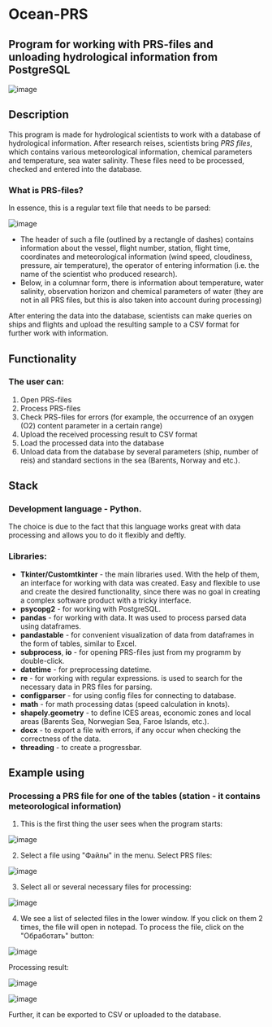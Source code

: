 # Ocean-PRS

## Program for working with PRS-files and unloading hydrological information from PostgreSQL

![image](https://github.com/Leeralim/Ocean/assets/49206103/3bbbd90d-f71b-4ff3-92f7-fab06e8fbca8)


## Description

This program is made for hydrological scientists to work with a database of hydrological information.
After research reises, scientists bring _PRS files_, which contains various meteorological information, chemical parameters and temperature, sea water salinity. These files need to be processed, checked and entered into the database.


### What is PRS-files?

In essence, this is a regular text file that needs to be parsed:


![image](https://github.com/Leeralim/Ocean/assets/49206103/7ebfb5e2-f2d4-4178-b4e4-dfaee1f79ac9)


* The header of such a file (outlined by a rectangle of dashes) contains information about the vessel, flight number, station, flight time, coordinates and meteorological information (wind speed, cloudiness, pressure, air temperature), the operator of entering information (i.e. the name of the scientist who produced research).
* Below, in a columnar form, there is information about temperature, water salinity, observation horizon and chemical parameters of water (they are not in all PRS files, but this is also taken into account during processing)

After entering the data into the database, scientists can make queries on ships and flights and upload the resulting sample to a CSV format for further work with information.



## Functionality

### The user can: 
  1. Open PRS-files
  2. Process PRS-files
  3. Check PRS-files for errors (for example, the occurrence of an oxygen (O2) content parameter in a certain range)
  4. Upload the received processing result to CSV format
  5. Load the processed data into the database
  6. Unload data from the database by several parameters (ship, number of reis) and standard sections in the sea (Barents, Norway and etc.).

## Stack

### Development language - Python. 
The choice is due to the fact that this language works great with data processing and allows you to do it flexibly and deftly. 

### Libraries:
* __Tkinter/Customtkinter__ - the main libraries used. With the help of them, an interface for working with data was created. Easy and flexible to use and create the desired functionality, since there was no goal in creating a complex software product with a tricky interface.
* __psycopg2__ - for working with PostgreSQL.
* __pandas__ - for working with data. It was used to process parsed data using dataframes.
* __pandastable__ - for convenient visualization of data from dataframes in the form of tables, similar to Excel.
* __subprocess__, __io__ - for opening PRS-files just from my programm by double-click.
* __datetime__ - for preprocessing datetime.
* __re__ - for working with regular expressions. is used to search for the necessary data in PRS files for parsing.
* __configparser__ - for using config files for connecting to database.
* __math__ - for math processing datas (speed calculation in knots).
* __shapely.geometry__ - to define ICES areas, economic zones and local areas (Barents Sea, Norwegian Sea, Faroe Islands, etc.).
* __docx__ - to export a file with errors, if any occur when checking the correctness of the data.
* __threading__ - to create a progressbar.

 ## Example using
 ### Processing a PRS file for one of the tables (station - it contains meteorological information)
 1. This is the first thing the user sees when the program starts:  
  
![image](https://github.com/Leeralim/Ocean/assets/49206103/0f06ccf1-9d5d-44ee-bd8c-2c582bb0b3cb)  
 
  
2. Select a file using "Файлы" in the menu. Select PRS files:  
  
![image](https://github.com/Leeralim/Ocean/assets/49206103/1f7079bd-4562-4d38-9c0d-3e6854c12a2c)  

  
3. Select all or several necessary files for processing:  
  
![image](https://github.com/Leeralim/Ocean/assets/49206103/4b78b679-9f2a-4a45-bf5e-5ab92b5b6863)  

  
4. We see a list of selected files in the lower window. If you click on them 2 times, the file will open in notepad. To process the file, click on the "Обработать" button:  
  
![image](https://github.com/Leeralim/Ocean/assets/49206103/2a070a59-0f03-4d39-b800-39bb74572bf1)  

  
Processing result:    
  
![image](https://github.com/Leeralim/Ocean/assets/49206103/d1b251b2-7312-40b7-b223-4e2078134196)  
  
![image](https://github.com/Leeralim/Ocean/assets/49206103/51649c06-b433-46fb-80cf-5439e71b156c)  

  
Further, it can be exported to CSV or uploaded to the database.
